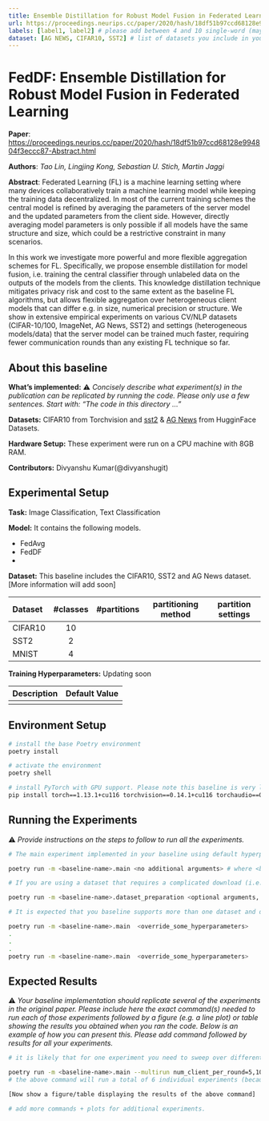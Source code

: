 ```yaml
---
title: Ensemble Distillation for Robust Model Fusion in Federated Learning
url: https://proceedings.neurips.cc/paper/2020/hash/18df51b97ccd68128e994804f3eccc87-Abstract.html
labels: [label1, label2] # please add between 4 and 10 single-word (maybe two-words) labels (e.g. "system heterogeneity", "image classification", "asynchronous", "weight sharing", "cross-silo")
dataset: [AG NEWS, CIFAR10, SST2] # list of datasets you include in your baseline
---
```


# FedDF: Ensemble Distillation for Robust Model Fusion in Federated Learning


****Paper****: https://proceedings.neurips.cc/paper/2020/hash/18df51b97ccd68128e994804f3eccc87-Abstract.html

****Authors****: *_Tao Lin, Lingjing Kong, Sebastian U. Stich, Martin Jaggi_*

****Abstract****: Federated Learning (FL) is a machine learning setting where many devices collaboratively train a machine learning model while keeping the training data decentralized. In most of the current training schemes the central model is refined by averaging the parameters of the server model and the updated parameters from the client side. However, directly averaging model parameters is only possible if all models have the same structure and size, which could be a restrictive constraint in many scenarios.

In this work we investigate more powerful and more flexible aggregation schemes for FL. Specifically, we propose ensemble distillation for model fusion, i.e. training the central classifier through unlabeled data on the outputs of the models from the clients. This knowledge distillation technique mitigates privacy risk and cost to the same extent as the baseline FL algorithms, but allows flexible aggregation over heterogeneous client models that can differ e.g. in size, numerical precision or structure. We show in extensive empirical experiments on various CV/NLP datasets (CIFAR-10/100, ImageNet, AG News, SST2) and settings (heterogeneous models/data) that the server model can be trained much faster, requiring fewer communication rounds than any existing FL technique so far.


## About this baseline

****What’s implemented:**** :warning: *_Concisely describe what experiment(s) in the publication can be replicated by running the code. Please only use a few sentences. Start with: “The code in this directory …”_*

****Datasets:**** CIFAR10 from Torchvision and [sst2](https://huggingface.co/datasets/sst2) & [AG News](https://huggingface.co/datasets/ag_news) from HugginFace Datasets.

****Hardware Setup:**** These experiment were run on a CPU machine with 8GB RAM.


****Contributors:**** Divyanshu Kumar(@divyanshugit)


## Experimental Setup

****Task:**** Image Classification, Text Classification

****Model:**** It contains the following models.
- FedAvg
- FedDF
- 

****Dataset:**** This baseline includes the CIFAR10, SST2 and AG News dataset. [More information will add soon]

| Dataset | #classes | #partitions | partitioning method | partition settings |
| :------ | :---: | :---: | :---: | :---: |
| CIFAR10 | 10 |  |  |  |
| SST2| 2 |  |  |  |
| MNIST | 4 |  |  |  |


****Training Hyperparameters:**** Updating soon

| Description | Default Value |
| ---------   | ------------- |
|             |               |


## Environment Setup

```bash
# install the base Poetry environment
poetry install

# activate the environment
poetry shell

# install PyTorch with GPU support. Please note this baseline is very lightweight so it can run fine on a CPU.
pip install torch==1.13.1+cu116 torchvision==0.14.1+cu116 torchaudio==0.13.1 --extra-index-url https://download.pytorch.org/whl/cu116
```


## Running the Experiments

:warning: _Provide instructions on the steps to follow to run all the experiments._
```bash  
# The main experiment implemented in your baseline using default hyperparameters (that should be setup in the Hydra configs) should run (including dataset download and necessary partitioning) by executing the command:

poetry run -m <baseline-name>.main <no additional arguments> # where <baseline-name> is the name of this directory and that of the only sub-directory in this directory (i.e. where all your source code is)

# If you are using a dataset that requires a complicated download (i.e. not using one natively supported by TF/PyTorch) + preprocessing logic, you might want to tell people to run one script first that will do all that. Please ensure the download + preprocessing can be configured to suit (at least!) a different download directory (and use as default the current directory). The expected command to run to do this is:

poetry run -m <baseline-name>.dataset_preparation <optional arguments, but default should always run>

# It is expected that you baseline supports more than one dataset and different FL settings (e.g. different number of clients, dataset partitioning methods, etc). Please provide a list of commands showing how these experiments are run. Include also a short explanation of what each one does. Here it is expected you'll be using the Hydra syntax to override the default config.

poetry run -m <baseline-name>.main  <override_some_hyperparameters>
.
.
.
poetry run -m <baseline-name>.main  <override_some_hyperparameters>
```


## Expected Results

:warning: _Your baseline implementation should replicate several of the experiments in the original paper. Please include here the exact command(s) needed to run each of those experiments followed by a figure (e.g. a line plot) or table showing the results you obtained when you ran the code. Below is an example of how you can present this. Please add command followed by results for all your experiments._

```bash
# it is likely that for one experiment you need to sweep over different hyperparameters. You are encouraged to use Hydra's multirun functionality for this. This is an example of how you could achieve this for some typical FL hyperparameteres

poetry run -m <baseline-name>.main --multirun num_client_per_round=5,10,50 dataset=femnist,cifar10
# the above command will run a total of 6 individual experiments (because 3client_configs x 2datasets = 6 -- you can think of it as a grid).

[Now show a figure/table displaying the results of the above command]

# add more commands + plots for additional experiments.
```
